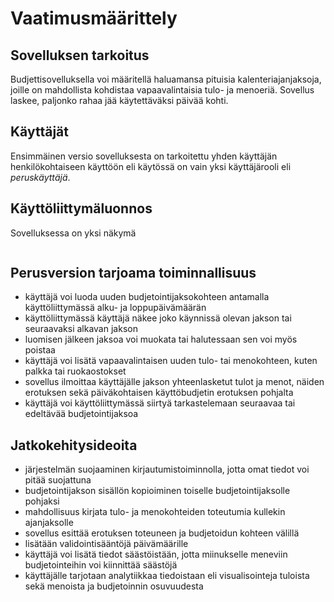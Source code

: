 # Vaatimusmäärittely 

## Sovelluksen tarkoitus

Budjettisovelluksella voi määritellä haluamansa pituisia kalenteriajanjaksoja, 
joille on mahdollista kohdistaa vapaavalintaisia tulo- ja menoeriä. 
Sovellus laskee, paljonko rahaa jää käytettäväksi päivää kohti.

## Käyttäjät 

Ensimmäinen versio sovelluksesta on tarkoitettu yhden 
käyttäjän henkilökohtaiseen käyttöön eli käytössä on vain yksi käyttäjärooli eli _peruskäyttäjä_.

## Käyttöliittymäluonnos

Sovelluksessa on yksi näkymä

<img srv="https://github.com/ahpasila/ot-harjoitustyo/blob/master/kuvat/kayttisluonnos.png" width="750">

## Perusversion tarjoama toiminnallisuus
- käyttäjä voi luoda uuden budjetointijaksokohteen antamalla käyttöliittymässä alku- ja loppupäivämäärän
- käyttöliittymässä käyttäjä näkee joko käynnissä olevan jakson tai seuraavaksi alkavan jakson
- luomisen jälkeen jaksoa voi muokata tai halutessaan sen voi myös poistaa
- käyttäjä voi lisätä vapaavalintaisen uuden tulo- tai menokohteen, kuten palkka tai ruokaostokset
- sovellus ilmoittaa käyttäjälle jakson yhteenlasketut tulot ja menot, näiden erotuksen sekä päiväkohtaisen käyttöbudjetin erotuksen pohjalta
- käyttäjä voi käyttöliittymässä siirtyä tarkastelemaan seuraavaa tai edeltävää budjetointijaksoa

## Jatkokehitysideoita

- järjestelmän suojaaminen kirjautumistoiminnolla, jotta omat tiedot voi pitää suojattuna
- budjetointijakson sisällön kopioiminen toiselle budjetointijaksolle pohjaksi
- mahdollisuus kirjata tulo- ja menokohteiden toteutumia kullekin ajanjaksolle
- sovellus esittää erotuksen toteuneen ja budjetoidun kohteen välillä
- lisätään validointisääntöjä päivämäärille
- käyttäjä voi lisätä tiedot säästöistään, jotta miinukselle meneviin budjetointeihin voi kiinnittää säästöjä
- käyttäjälle tarjotaan analytiikkaa tiedoistaan eli visualisointeja tuloista sekä menoista ja budjetoinnin osuvuudesta
